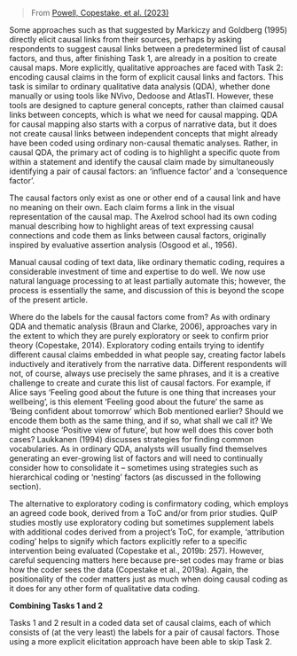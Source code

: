 

> From [Powell, Copestake, et al. (2023)]()



  Some approaches such as that suggested by Markiczy and Goldberg (1995) directly elicit causal links from their sources, perhaps by asking respondents to suggest causal links between a predetermined list of causal factors, and thus, after finishing Task 1, are already in a position to create causal maps. More explicitly, qualitative approaches are faced with Task 2: encoding causal claims in the form of explicit causal links and factors. This task is similar to ordinary qualitative data analysis (QDA), whether done manually or using tools like NVivo, Dedoose and AtlasTI. However, these tools are designed to capture general concepts, rather than claimed causal links between concepts, which is what we need for causal mapping. QDA for causal mapping also starts with a corpus of narrative data, but it does not create causal links between independent concepts that might already have been coded using ordinary non-causal thematic analyses. Rather, in causal QDA, the primary act of coding is to highlight a specific quote from within a statement and identify the causal claim made by simultaneously identifying a pair of causal factors: an ‘influence factor’ and a ‘consequence factor’.

  The causal factors only exist as one or other end of a causal link and have no meaning on their own. Each claim forms a link in the visual representation of the causal map. The Axelrod school had its own coding manual describing how to highlight areas of text expressing causal connections and code them as links between causal factors, originally inspired by evaluative assertion analysis (Osgood et al., 1956).

  Manual causal coding of text data, like ordinary thematic coding, requires a considerable investment of time and expertise to do well. We now use natural language processing to at least partially automate this; however, the process is essentially the same, and discussion of this is beyond the scope of the present article.

  Where do the labels for the causal factors come from? As with ordinary QDA and thematic analysis (Braun and Clarke, 2006), approaches vary in the extent to which they are purely exploratory or seek to confirm prior theory (Copestake, 2014). Exploratory coding entails trying to identify different causal claims embedded in what people say, creating factor labels inductively and iteratively from the narrative data. Different respondents will not, of course, always use precisely the same phrases, and it is a creative challenge to create and curate this list of causal factors. For example, if Alice says ‘Feeling good about the future is one thing that increases your wellbeing’, is this element ‘Feeling good about the future’ the same as ‘Being confident about tomorrow’ which Bob mentioned earlier? Should we encode them both as the same thing, and if so, what shall we call it? We might choose ‘Positive view of future’, but how well does this cover both cases? Laukkanen (1994) discusses strategies for finding common vocabularies. As in ordinary QDA, analysts will usually find themselves generating an ever-growing list of factors and will need to continually consider how to consolidate it – sometimes using strategies such as hierarchical coding or ‘nesting’ factors (as discussed in the following section).

  The alternative to exploratory coding is confirmatory coding, which employs an agreed code book, derived from a ToC and/or from prior studies. QuIP studies mostly use exploratory coding but sometimes supplement labels with additional codes derived from a project’s ToC, for example, ‘attribution coding’ helps to signify which factors explicitly refer to a specific intervention being evaluated (Copestake et al., 2019b: 257). However, careful sequencing matters here because pre-set codes may frame or bias how the coder sees the data (Copestake et al., 2019a). Again, the positionality of the coder matters just as much when doing causal coding as it does for any other form of qualitative data coding.

   

  **Combining Tasks 1 and 2**

  Tasks 1 and 2 result in a coded data set of causal claims, each of which consists of (at the very least) the labels for a pair of causal factors. Those using a more explicit elicitation approach have been able to skip Task 2.

   
